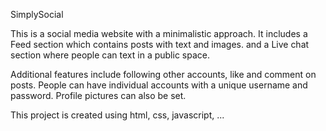 SimplySocial

This is a social media website with a minimalistic approach.
It includes a Feed section which contains posts with text and images.
and a Live chat section where people can text in a public space.

Additional features include following other accounts, like and comment on posts.
People can have individual accounts with a unique username and password.
Profile pictures can also be set.

This project is created using html, css, javascript, ...

